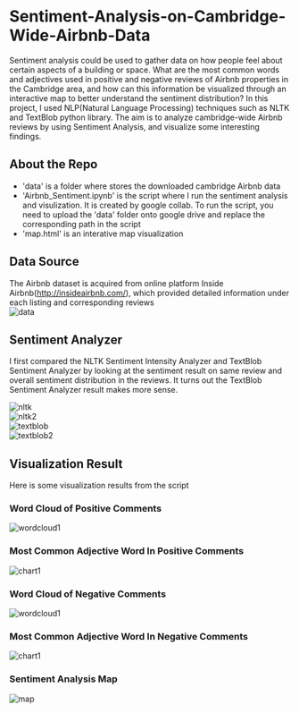 # Sentiment-Analysis-on-Cambridge-Wide-Airbnb-Data
Sentiment analysis could be used to gather data on how people feel about certain aspects of a building or space. What are the most common words and adjectives used in positive and negative reviews of Airbnb properties in the Cambridge area, and how can this information be visualized through an interactive map to better understand the sentiment distribution? In this project, I used  NLP(Natural Language Processing) techniques such as NLTK and TextBlob python library. The aim is to analyze cambridge-wide Airbnb reviews by using Sentiment Analysis, and visualize some interesting findings.
## About the Repo
- 'data' is a folder where stores the downloaded cambridge Airbnb data  
- 'Airbnb_Sentiment.ipynb' is the script where I run the sentiment analysis and visulization. It is created by google collab. To run the script, you need to upload the 'data' folder onto google drive and replace the corresponding path in the script  
- 'map.html' is an interative map visualization  
## Data Source
The Airbnb dataset is acquired from online platform Inside Airbnb(http://insideairbnb.com/), which provided detailed information under each listing and corresponding reviews  
![data](https://github.com/shuhanmomo/Sentiment-Analysis-on-Cambridge-Wide-Airbnb-Data/blob/048e02a3f2e0c148cfbd81c240fb2b4ad5ec0217/img/sentiment1.png)

## Sentiment Analyzer   
I first compared the NLTK Sentiment Intensity Analyzer and TextBlob Sentiment Analyzer by looking at the sentiment result on same review and overall sentiment distribution in the reviews. It turns out the TextBlob Sentiment Analyzer result makes more sense.

![nltk](https://github.com/shuhanmomo/Sentiment-Analysis-on-Cambridge-Wide-Airbnb-Data/blob/3871d054daae3e0b075bbb4cf5f418026601d83b/img/sentiment9.png)  
![nltk2](https://github.com/shuhanmomo/Sentiment-Analysis-on-Cambridge-Wide-Airbnb-Data/blob/3871d054daae3e0b075bbb4cf5f418026601d83b/img/sentiment2.png)  
![textblob](https://github.com/shuhanmomo/Sentiment-Analysis-on-Cambridge-Wide-Airbnb-Data/blob/3871d054daae3e0b075bbb4cf5f418026601d83b/img/sentiment10.png)  
![textblob2](https://github.com/shuhanmomo/Sentiment-Analysis-on-Cambridge-Wide-Airbnb-Data/blob/3871d054daae3e0b075bbb4cf5f418026601d83b/img/sentiment3.png)  

## Visualization Result
Here is some visualization results from the script
### Word Cloud of Positive Comments
![wordcloud1](https://github.com/shuhanmomo/Sentiment-Analysis-on-Cambridge-Wide-Airbnb-Data/blob/3871d054daae3e0b075bbb4cf5f418026601d83b/img/sentiment4.png)
### Most Common Adjective Word In Positive Comments  
![chart1](https://github.com/shuhanmomo/Sentiment-Analysis-on-Cambridge-Wide-Airbnb-Data/blob/3871d054daae3e0b075bbb4cf5f418026601d83b/img/sentiment5.png)
### Word Cloud of Negative Comments
![wordcloud1](https://github.com/shuhanmomo/Sentiment-Analysis-on-Cambridge-Wide-Airbnb-Data/blob/3871d054daae3e0b075bbb4cf5f418026601d83b/img/sentiment6.png)
### Most Common Adjective Word In Negative Comments  
![chart1](https://github.com/shuhanmomo/Sentiment-Analysis-on-Cambridge-Wide-Airbnb-Data/blob/3871d054daae3e0b075bbb4cf5f418026601d83b/img/sentiment7.png)
### Sentiment Analysis Map 
![map](https://github.com/shuhanmomo/Sentiment-Analysis-on-Cambridge-Wide-Airbnb-Data/blob/3871d054daae3e0b075bbb4cf5f418026601d83b/img/sentiment8.png)
